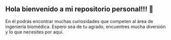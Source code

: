## Hola bienvenido a mi repositorio personal!!! 👋

En él podrás encontrar muchas curiosidades que competen al área de ingeniería biomédica. Espero sea de tu agrado, encuentres mucha diversión y lo que necesites por aquí.
